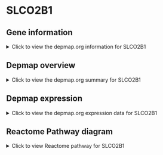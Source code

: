 <h1>SLCO2B1</h1>

<h2>Gene information</h2>
<details>
  <summary>Click to view the depmap.org information for SLCO2B1</summary>
  <iframe src="https://depmap.org/portal/gene/SLCO2B1?tab=about" style="border:none;width:100%;height:800px"></iframe>
</details>

<h2>Depmap overview</h2>
<details>
  <summary>Click to view the depmap.org summary for SLCO2B1</summary>
  <iframe src="https://depmap.org/portal/gene/SLCO2B1?tab=overview" style="border:none;width:100%;height:800px"></iframe>
</details>

<h2>Depmap expression</h2>
<details>
  <summary>Click to view the depmap.org expression data for SLCO2B1</summary>
  <iframe src="https://depmap.org/portal/gene/SLCO2B1?tab=characterization" style="border:none;width:100%;height:800px"></iframe>
</details>



<h2>Reactome Pathway diagram</h2>
<details>
  <summary>Click to view Reactome pathway for SLCO2B1</summary>
  <p>Transport of organic anions</p>
  <iframe src="https://reactome.org/PathwayBrowser/#/R-HSA-879518" style="border:none;width:100%;height:800px"></iframe>
</details>



